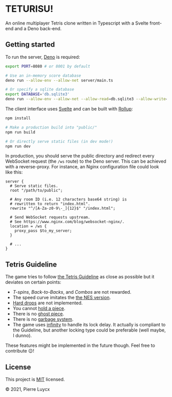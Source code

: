 # TETURISU!

An online multiplayer Tetris clone written in Typescript with a Svelte front-end and a Deno back-end.

## Getting started

To run the server, [Deno](https://deno.land) is required:

```sh
export PORT=8080 # or 8001 by default

# Use an in-memory score database
deno run --allow-env --allow-net server/main.ts

# Or specify a sqlite database
export DATABASE='db.sqlite3'
deno run --allow-env --allow-net --allow-read=db.sqlite3 --allow-write=db.sqlite3 server/main.ts
```

The client interface uses [Svelte](https://svelte.dev) and can be built with [Rollup](https://rollupjs.org):

```sh
npm install

# Make a production build into "public/"
npm run build

# Or directly serve static files (in dev mode!)
npm run dev
```

In production, you should serve the public directory and redirect every WebSocket request (the `/ws` route) to the Deno server. This can be achieved with a reverse-proxy. For instance, an Nginx configuration file could look like this:

```nginx
server {
  # Serve static files.
  root "/path/to/public";

  # Any room ID (i.e. 12 characters base64 string) is
  # rewritten to return "index.html".
  rewrite "^/[A-Za-z0-9\-_]{12}$" "/index.html";

  # Send WebSocket requests upstream.
  # See https://www.nginx.com/blog/websocket-nginx/.
  location = /ws {
    proxy_pass $to_my_server;
  }

  # ...
}
```

## Tetris Guideline

The game tries to follow [the Tetris Guideline](https://tetris.wiki/Tetris_Guideline) as close as possible but it deviates on certain points:

* _T-spins_, _Back-to-Backs_, and _Combos_ are not rewarded.
* The speed curve imitates the [the NES version](https://tetris.wiki/Tetris_(NES,_Nintendo)).
* [Hard drops](https://tetris.wiki/Drop#Hard_drop) are not implemented.
* You cannot [hold a piece](https://tetris.wiki/Hold_piece).
* There is no [ghost piece](https://tetris.wiki/Ghost_piece).
* There is no [garbage system](https://tetris.wiki/Garbage).
* The game uses [infinity](https://tetris.wiki/Infinity) to handle its lock delay. It actually is compliant to the Guideline, but another locking type could be preferable (well maybe, I dunno).

These features might be implemented in the future though. Feel free to contribute :wink:!

## License

This project is [MIT](/LICENSE) licensed.

:copyright: 2021, Pierre Luycx
